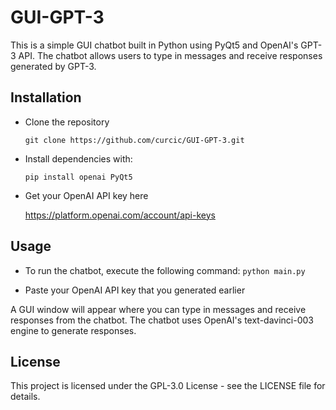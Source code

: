 # GUI-GPT-3
This is a simple GUI chatbot built in Python using PyQt5 and OpenAI's GPT-3 API. The chatbot allows users to type in messages and receive responses generated by GPT-3.

## Installation
- Clone the repository

  `git clone https://github.com/curcic/GUI-GPT-3.git`

- Install dependencies with:

	`pip install openai PyQt5`

- Get your OpenAI API key here

  https://platform.openai.com/account/api-keys

## Usage
- To run the chatbot, execute the following command:
`python main.py`

- Paste your OpenAI API key that you generated earlier

A GUI window will appear where you can type in messages and receive responses from the chatbot. The chatbot uses OpenAI's text-davinci-003 engine to generate responses.

## License
This project is licensed under the GPL-3.0 License - see the LICENSE file for details.
